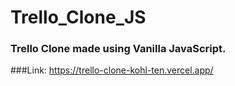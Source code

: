 # Trello_Clone_JS
### Trello Clone made using Vanilla JavaScript.
###Link: https://trello-clone-kohl-ten.vercel.app/
